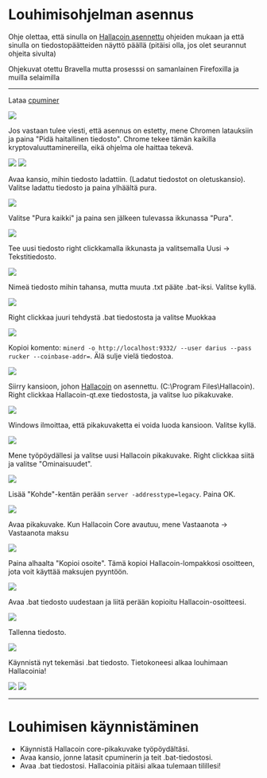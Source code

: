 # Louhimisohjelman asennus

Ohje olettaa, että sinulla on [Hallacoin asennettu](https://hallabois.github.io/Hallacoin-ohjeet/asennus) ohjeiden mukaan ja että sinulla on tiedostopäätteiden näyttö päällä (pitäisi olla, jos olet seurannut ohjeita sivulta)

Ohjekuvat otettu Bravella mutta prosesssi on samanlainen Firefoxilla ja muilla selaimilla

---

Lataa [cpuminer](https://sourceforge.net/projects/cpuminer/files/latest/download)


![](https://raw.githubusercontent.com/hallabois/Hallacoin-ohjeet/main/mining-kuvat/1.png)

Jos vastaan tulee viesti, että asennus on estetty, mene Chromen latauksiin ja paina "Pidä haitallinen tiedosto". Chrome tekee tämän kaikilla kryptovaluuttaminereilla, eikä ohjelma ole haittaa tekevä. 

![](https://raw.githubusercontent.com/hallabois/Hallacoin-ohjeet/main/mining-kuvat/2.png)
![](https://raw.githubusercontent.com/hallabois/Hallacoin-ohjeet/main/mining-kuvat/3.png)


Avaa kansio, mihin tiedosto ladattiin. (Ladatut tiedostot on oletuskansio). Valitse ladattu tiedosto ja paina ylhäältä pura. 

![](https://raw.githubusercontent.com/hallabois/Hallacoin-ohjeet/main/mining-kuvat/4.png)


Valitse "Pura kaikki" ja paina sen jälkeen tulevassa ikkunassa "Pura".

![](https://raw.githubusercontent.com/hallabois/Hallacoin-ohjeet/main/mining-kuvat/5.png)


Tee uusi tiedosto right clickkamalla ikkunasta ja valitsemalla Uusi -> Tekstitiedosto.

![](https://raw.githubusercontent.com/hallabois/Hallacoin-ohjeet/main/mining-kuvat/6.png)


Nimeä tiedosto mihin tahansa, mutta muuta .txt pääte .bat-iksi. Valitse kyllä.

![](https://raw.githubusercontent.com/hallabois/Hallacoin-ohjeet/main/mining-kuvat/7.png)


Right clickkaa juuri tehdystä .bat tiedostosta ja valitse Muokkaa

![](https://raw.githubusercontent.com/hallabois/Hallacoin-ohjeet/main/mining-kuvat/8.png)


Kopioi komento: `minerd -o http://localhost:9332/ --user darius --pass rucker --coinbase-addr=`. Älä sulje vielä tiedostoa.

![](https://raw.githubusercontent.com/hallabois/Hallacoin-ohjeet/main/mining-kuvat/9.png)


Siirry kansioon, johon [Hallacoin](https://hallabois.github.io/Hallacoin-ohjeet/asennus) on asennettu. (C:\Program Files\Hallacoin). Right clickkaa Hallacoin-qt.exe tiedostosta, ja valitse luo pikakuvake.

![](https://raw.githubusercontent.com/hallabois/Hallacoin-ohjeet/main/mining-kuvat/10.png)


Windows ilmoittaa, että pikakuvaketta ei voida luoda kansioon. Valitse kyllä.

![](https://raw.githubusercontent.com/hallabois/Hallacoin-ohjeet/main/mining-kuvat/11.png)


Mene työpöydällesi ja valitse uusi Hallacoin pikakuvake. Right clickkaa siitä ja valitse "Ominaisuudet".

![](https://raw.githubusercontent.com/hallabois/Hallacoin-ohjeet/main/mining-kuvat/12.png)


Lisää "Kohde"-kentän perään `server -addresstype=legacy`. Paina OK.

![](https://raw.githubusercontent.com/hallabois/Hallacoin-ohjeet/main/mining-kuvat/13.png)


Avaa pikakuvake. Kun Hallacoin Core avautuu, mene Vastaanota -> Vastaanota maksu

![](https://raw.githubusercontent.com/hallabois/Hallacoin-ohjeet/main/mining-kuvat/14.png)


Paina alhaalta "Kopioi osoite". Tämä kopioi Hallacoin-lompakkosi osoitteen, jota voit käyttää maksujen pyyntöön.

![](https://raw.githubusercontent.com/hallabois/Hallacoin-ohjeet/main/mining-kuvat/15.png)


Avaa .bat tiedosto uudestaan ja liitä perään kopioitu Hallacoin-osoitteesi.

![](https://raw.githubusercontent.com/hallabois/Hallacoin-ohjeet/main/mining-kuvat/16.png)


Tallenna tiedosto. 

![](https://raw.githubusercontent.com/hallabois/Hallacoin-ohjeet/main/mining-kuvat/17.png)


Käynnistä nyt tekemäsi .bat tiedosto. Tietokoneesi alkaa louhimaan Hallacoinia!

![](https://raw.githubusercontent.com/hallabois/Hallacoin-ohjeet/main/mining-kuvat/18.png)
![](https://raw.githubusercontent.com/hallabois/Hallacoin-ohjeet/main/mining-kuvat/19.png)


---


# Louhimisen käynnistäminen 

- Käynnistä Hallacoin core-pikakuvake työpöydältäsi.
- Avaa kansio, jonne latasit cpuminerin ja teit .bat-tiedostosi. 
- Avaa .bat tiedostosi. Hallacoinia pitäisi alkaa tulemaan tilillesi! 
